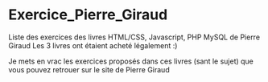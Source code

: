 # Exercice_Pierre_Giraud
Liste des exercices des livres HTML/CSS, Javascript, PHP MySQL de Pierre Giraud
Les 3 livres ont étaient acheté légalement :)

Je mets en vrac les exercices proposés dans ces livres (sant le sujet) que vous pouvez retrouer sur le site de Pierre Giraud
